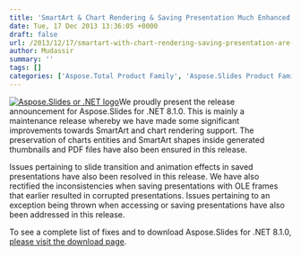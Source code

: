 ```yaml
---
title: 'SmartArt & Chart Rendering & Saving Presentation Much Enhanced in Aspose.Slides for .NET 8.1.0'
date: Tue, 17 Dec 2013 13:36:05 +0000
draft: false
url: /2013/12/17/smartart-with-chart-rendering-saving-presentation-are-much-enhanced-in-aspose.slides-for-.net-8.1.0/
author: Mudassir
summary: ''
tags: []
categories: ['Aspose.Total Product Family', 'Aspose.Slides Product Family']
---
```


[![][1]](https://blog.aspose.com/wp-content/uploads/sites/2/2013/08/aspose-Slides-for-net_100.png)We proudly present the release announcement for Aspose.Slides for .NET 8.1.0. This is mainly a maintenance release whereby we have made some significant improvements towards SmartArt and chart rendering support. The preservation of charts entities and SmartArt shapes inside generated thumbnails and PDF files have also been ensured in this release.

Issues pertaining to slide transition and animation effects in saved presentations have also been resolved in this release. We have also rectified the inconsistencies when saving presentations with OLE frames that earlier resulted in corrupted presentations. Issues pertaining to an exception being thrown when accessing or saving presentations have also been addressed in this release.

To see a complete list of fixes and to download Aspose.Slides for .NET 8.1.0, [please visit the download page][2].




[1]: https://blog.aspose.com/wp-content/uploads/sites/2/2013/08/aspose-Slides-for-net_100.png "Aspose.Slides or .NET logo"
[2]: http://www.aspose.com/community/files/51/.net-components/aspose.slides-for-.net/default.aspx




